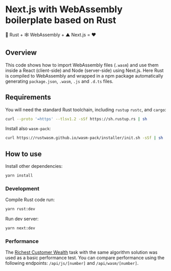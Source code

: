 # Next.js with WebAssembly boilerplate based on Rust

🦀 Rust + 🕸 WebAssembly + ▲ Next.js = ❤️

## Overview

This code shows how to import WebAssembly files (`.wasm`) and use them inside a React (client-side) and Node (server-side) using Next.js. Here Rust is compiled to WebAssembly and wrapped in a npm package automatically generating `package.json`, `.wasm`, `.js` and `.d.ts` files.

## Requirements

You will need the standard Rust toolchain, including `rustup` `rustc`, and `cargo`:
```bash
curl --proto '=https' --tlsv1.2 -sSf https://sh.rustup.rs | sh
```

Install also `wasm-pack`:
```bash
curl https://rustwasm.github.io/wasm-pack/installer/init.sh -sSf | sh
```

## How to use

Install other dependencies:
```bash
yarn install
```

### Development

Compile Rust code run:
```bash
yarn rust:dev
```

Run dev server:
```bash
yarn next:dev
```

### Performance

The [Richest Customer Wealth](https://leetcode.com/problems/richest-customer-wealth/) task with the same algorithm solution was used as a basic performance test.
You can compare performance using the following endpoints: `/api/js/[number]` and `/api/wasm/[number]`.
